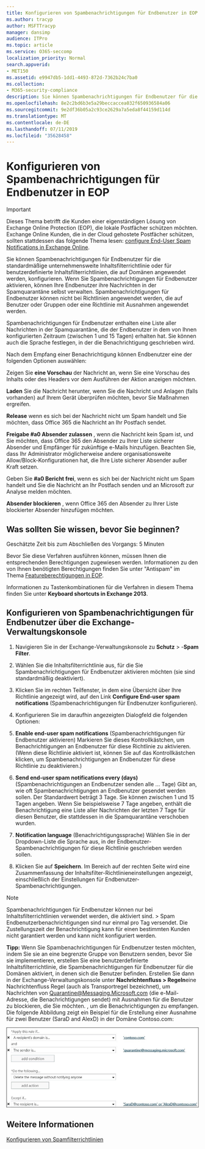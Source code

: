 ```yaml
---
title: Konfigurieren von Spambenachrichtigungen für Endbenutzer in EOP
ms.author: tracyp
author: MSFTTracyp
manager: dansimp
audience: ITPro
ms.topic: article
ms.service: O365-seccomp
localization_priority: Normal
search.appverid:
- MET150
ms.assetid: e9947db5-1dd1-4493-872d-7362b24c7ba0
ms.collection:
- M365-security-compliance
description: Sie können Spambenachrichtigungen für Endbenutzer für die standardmäßige unternehmensweite Inhaltsfilterrichtlinie oder für benutzerdefinierte Inhaltsfilterrichtlinien, die auf Domänen angewendet werden, konfigurieren.
ms.openlocfilehash: 8e2c2bd6b3e5a29beccaccea032f650936584a06
ms.sourcegitcommit: 9e2df36b05a2c93ce2629a7a5eda8f44159d114d
ms.translationtype: MT
ms.contentlocale: de-DE
ms.lasthandoff: 07/11/2019
ms.locfileid: "35628458"
---
```

# <a name="configure-end-user-spam-notifications-in-eop"></a>Konfigurieren von Spambenachrichtigungen für Endbenutzer in EOP
  
> [!IMPORTANT]
> Dieses Thema betrifft die Kunden einer eigenständigen Lösung von Exchange Online Protection (EOP), die lokale Postfächer schützen möchten. Exchange Online Kunden, die in der Cloud gehostete Postfächer schützen, sollten stattdessen das folgende Thema lesen: [configure End-User Spam Notifications in Exchange Online](configure-end-user-spam-notifications-in-exchange-online.md). 
  
Sie können Spambenachrichtigungen für Endbenutzer für die standardmäßige unternehmensweite Inhaltsfilterrichtlinie oder für benutzerdefinierte Inhaltsfilterrichtlinien, die auf Domänen angewendet werden, konfigurieren. Wenn Sie Spambenachrichtigungen für Endbenutzer aktivieren, können Ihre Endbenutzer ihre Nachrichten in der Spamquarantäne selbst verwalten. Spambenachrichtigungen für Endbenutzer können nicht bei Richtlinien angewendet werden, die auf Benutzer oder Gruppen oder eine Richtlinie mit Ausnahmen angewendet werden.
  
Spambenachrichtigungen für Endbenutzer enthalten eine Liste aller Nachrichten in der Spamquarantäne, die der Endbenutzer in dem von Ihnen konfigurierten Zeitraum (zwischen 1 und 15 Tagen) erhalten hat. Sie können auch die Sprache festlegen, in der die Benachrichtigung geschrieben wird.
  
Nach dem Empfang einer Benachrichtigung können Endbenutzer eine der folgenden Optionen auswählen:

Zeigen Sie **eine Vorschau** der Nachricht an, wenn Sie eine Vorschau des Inhalts oder des Headers vor dem Ausführen der Aktion anzeigen möchten.

**Laden** Sie die Nachricht herunter, wenn Sie die Nachricht und Anlagen (falls vorhanden) auf Ihrem Gerät überprüfen möchten, bevor Sie Maßnahmen ergreifen.

**Release** wenn es sich bei der Nachricht nicht um Spam handelt und Sie möchten, dass Office 365 die Nachricht an Ihr Postfach sendet.

**Freigabe #a0 Absender zulassen** , wenn die Nachricht kein Spam ist, und Sie möchten, dass Office 365 den Absender zu Ihrer Liste sicherer Absender und Empfänger für zukünftige e-Mails hinzufügen. Beachten Sie, dass Ihr Administrator möglicherweise andere organisationsweite Allow/Block-Konfigurationen hat, die Ihre Liste sicherer Absender außer Kraft setzen.

Geben Sie **#a0 Bericht frei**, wenn es sich bei der Nachricht nicht um Spam handelt und Sie die Nachricht an Ihr Postfach senden und an Microsoft zur Analyse melden möchten.

**Absender blockieren** , wenn Office 365 den Absender zu Ihrer Liste blockierter Absender hinzufügen möchten.
  
## <a name="what-do-you-need-to-know-before-you-begin"></a>Was sollten Sie wissen, bevor Sie beginnen?
<a name="sectionSection0"> </a>

Geschätzte Zeit bis zum Abschließen des Vorgangs: 5 Minuten
  
Bevor Sie diese Verfahren ausführen können, müssen Ihnen die entsprechenden Berechtigungen zugewiesen werden. Informationen zu den von Ihnen benötigten Berechtigungen finden Sie unter "Antispam" im Thema [Featureberechtigungen in EOP](eop/feature-permissions-in-eop.md). 
  
Informationen zu Tastenkombinationen für die Verfahren in diesem Thema finden Sie unter **Keyboard shortcuts in Exchange 2013**.
  
## <a name="use-the-eac-to-configure-end-user-spam-notifications"></a>Konfigurieren von Spambenachrichtigungen für Endbenutzer über die Exchange-Verwaltungskonsole

1. Navigieren Sie in der Exchange-Verwaltungskonsole zu **Schutz** > -**Spam Filter**.
    
2. Wählen Sie die Inhaltsfilterrichtlinie aus, für die Sie Spambenachrichtigungen für Endbenutzer aktivieren möchten (sie sind standardmäßig deaktiviert).
    
3. Klicken Sie im rechten Teilfenster, in dem eine Übersicht über Ihre Richtlinie angezeigt wird, auf den Link **Configure End-user spam notifications** (Spambenachrichtigungen für Endbenutzer konfigurieren). 
    
4. Konfigurieren Sie im daraufhin angezeigten Dialogfeld die folgenden Optionen:
    
1. **Enable end-user spam notifications** (Spambenachrichtigungen für Endbenutzer aktivieren) Markieren Sie dieses Kontrollkästchen, um Benachrichtigungen an Endbenutzer für diese Richtlinie zu aktivieren. (Wenn diese Richtlinie aktiviert ist, können Sie auf das Kontrollkästchen klicken, um Spambenachrichtigungen an Endbenutzer für diese Richtlinie zu deaktivieren.) 
    
2. **Send end-user spam notifications every (days)** (Spambenachrichtigungen an Endbenutzer senden alle ... Tage) Gibt an, wie oft Spambenachrichtigungen an Endbenutzer gesendet werden sollen. Der Standardwert beträgt 3 Tage. Sie können zwischen 1 und 15 Tagen angeben. Wenn Sie beispielsweise 7 Tage angeben, enthält die Benachrichtigung eine Liste aller Nachrichten der letzten 7 Tage für diesen Benutzer, die stattdessen in die Spamquarantäne verschoben wurden. 
    
3. **Notification language** (Benachrichtigungssprache) Wählen Sie in der Dropdown-Liste die Sprache aus, in der Endbenutzer-Spambenachrichtigungen für diese Richtlinie geschrieben werden sollen. 
    
5. Klicken Sie auf **Speichern**. Im Bereich auf der rechten Seite wird eine Zusammenfassung der Inhaltsfilter-Richtlinieneinstellungen angezeigt, einschließlich der Einstellungen für Endbenutzer-Spambenachrichtigungen.
    
> [!NOTE]
>  Spambenachrichtigungen für Endbenutzer können nur bei Inhaltsfilterrichtlinien verwendet werden, die aktiviert sind. >  Spam Endbenutzerbenachrichtigungen sind nur einmal pro Tag versendet. Die Zustellungszeit der Benachrichtigung kann für einen bestimmten Kunden nicht garantiert werden und kann nicht konfiguriert werden. 
  
 **Tipp:** Wenn Sie Spambenachrichtigungen für Endbenutzer testen möchten, indem Sie sie an eine begrenzte Gruppe von Benutzern senden, bevor Sie sie implementieren, erstellen Sie eine benutzerdefinierte Inhaltsfilterrichtlinie, die Spambenachrichtigungen für Endbenutzer für die Domänen aktiviert, in denen sich die Benutzer befinden. Erstellen Sie dann in der Exchange-Verwaltungskonsole unter **Nachrichtenfluss \> Regeln**eine Nachrichtenfluss Regel (auch als Transportregel bezeichnet), um Nachrichten von Quarantine@Messaging.Microsoft.com (die e-Mail-Adresse, die Benachrichtigungen sendet) mit Ausnahmen für die Benutzer zu blockieren, die Sie möchten. , um die Benachrichtigungen zu empfangen. Die folgende Abbildung zeigt ein Beispiel für die Erstellung einer Ausnahme für zwei Benutzer (SaraD and AlexD) in der Domäne Contoso.com: 
  
![Transportregel zum Testen von Spambenachrichtigungen für Endbenutzer](media/EOP-ESN-testspecificusers.jpg)
  
## <a name="for-more-information"></a>Weitere Informationen

[Konfigurieren von Spamfilterrichtlinien](configure-your-spam-filter-policies.md)
  
